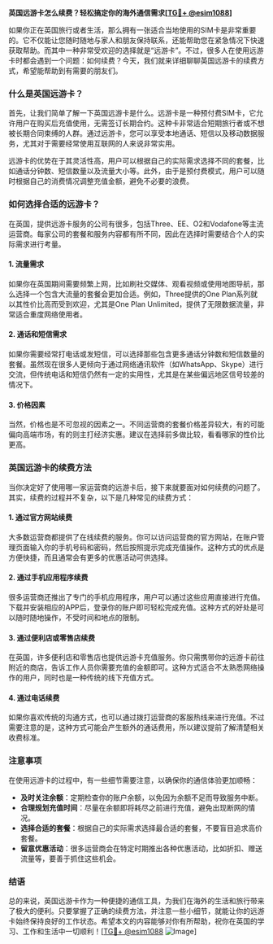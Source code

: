 **英国远游卡怎么续费？轻松搞定你的海外通信需求[[TG💪+ @esim1088](https://t.me/s/esim1088)]**

如果你正在英国旅行或者生活，那么拥有一张适合当地使用的SIM卡是非常重要的。它不仅能让您随时随地与家人和朋友保持联系，还能帮助您在紧急情况下快速获取帮助。而其中一种非常受欢迎的选择就是“远游卡”。不过，很多人在使用远游卡时都会遇到一个问题：如何续费？今天，我们就来详细聊聊英国远游卡的续费方式，希望能帮助到有需要的朋友们。

### 什么是英国远游卡？

首先，让我们简单了解一下英国远游卡是什么。远游卡是一种预付费SIM卡，它允许用户在购买后充值使用，无需签订长期合约。这种卡非常适合短期旅行者或不想被长期合同束缚的人群。通过远游卡，您可以享受本地通话、短信以及移动数据服务，尤其对于需要经常使用互联网的人来说非常实用。

远游卡的优势在于其灵活性高，用户可以根据自己的实际需求选择不同的套餐，比如通话分钟数、短信数量以及流量大小等。此外，由于是预付费模式，用户可以随时根据自己的消费情况调整充值金额，避免不必要的浪费。

### 如何选择合适的远游卡？

在英国，提供远游卡服务的公司有很多，包括Three、EE、O2和Vodafone等主流运营商。每家公司的套餐和服务内容都有所不同，因此在选择时需要结合个人的实际需求进行考量。

#### 1. **流量需求**
   如果你在英国期间需要频繁上网，比如刷社交媒体、观看视频或使用地图导航，那么选择一个包含大流量的套餐会更加合适。例如，Three提供的One Plan系列就以其性价比高而受到欢迎，尤其是One Plan Unlimited，提供了无限数据流量，非常适合重度网络使用者。

#### 2. **通话和短信需求**
   如果你需要经常打电话或发短信，可以选择那些包含更多通话分钟数和短信数量的套餐。虽然现在很多人更倾向于通过网络通讯软件（如WhatsApp、Skype）进行交流，但传统电话和短信仍然有一定的实用性，尤其是在某些偏远地区信号较差的情况下。

#### 3. **价格因素**
   当然，价格也是不可忽视的因素之一。不同运营商的套餐价格差异较大，有的可能偏向高端市场，有的则主打经济实惠。建议在选择前多做比较，看看哪家的性价比更高。

### 英国远游卡的续费方法

当你决定好了使用哪一家运营商的远游卡后，接下来就要面对如何续费的问题了。其实，续费的过程并不复杂，以下是几种常见的续费方式：

#### 1. **通过官方网站续费**
   大多数运营商都提供了在线续费的服务。你可以访问运营商的官方网站，在账户管理页面输入你的手机号码和密码，然后按照提示完成充值操作。这种方式的优点是方便快捷，而且通常会有更多的优惠活动可供选择。

#### 2. **通过手机应用程序续费**
   很多运营商还推出了专门的手机应用程序，用户可以通过这些应用直接进行充值。下载并安装相应的APP后，登录你的账户即可轻松完成充值。这种方式的好处是可以随时随地操作，不受时间和地点的限制。

#### 3. **通过便利店或零售店续费**
   在英国，许多便利店和零售店也提供远游卡充值服务。你只需携带你的远游卡前往附近的商店，告诉工作人员你需要充值的金额即可。这种方式适合不太熟悉网络操作的用户，同时也是一种传统的线下充值方式。

#### 4. **通过电话续费**
   如果你喜欢传统的沟通方式，也可以通过拨打运营商的客服热线来进行充值。不过需要注意的是，这种方式可能会产生额外的通话费用，所以建议提前了解清楚相关收费标准。

### 注意事项

在使用远游卡的过程中，有一些细节需要注意，以确保你的通信体验更加顺畅：

- **及时关注余额**：定期检查你的账户余额，以免因为余额不足而导致服务中断。
- **合理规划充值时间**：尽量在余额即将耗尽之前进行充值，避免出现断网的情况。
- **选择合适的套餐**：根据自己的实际需求选择最合适的套餐，不要盲目追求高价套餐。
- **留意优惠活动**：很多运营商会在特定时期推出各种优惠活动，比如折扣、赠送流量等，要善于抓住这些机会。

### 结语

总的来说，英国远游卡作为一种便捷的通信工具，为我们在海外的生活和旅行带来了极大的便利。只要掌握了正确的续费方法，并注意一些小细节，就能让你的远游卡始终保持良好的工作状态。希望本文的内容能够对你有所帮助，祝你在英国的学习、工作和生活中一切顺利！[[TG💪+ @esim1088](https://t.me/s/esim1088) ![Image](https://i.postimg.cc/4NQfJmqS/Snipaste-2025-05-13-00-14-12.png)]